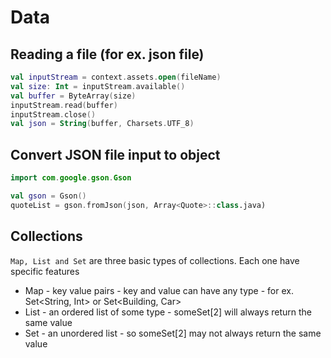 # Data

## Reading a file (for ex. json file)

```kt
val inputStream = context.assets.open(fileName)
val size: Int = inputStream.available()
val buffer = ByteArray(size)
inputStream.read(buffer)
inputStream.close()
val json = String(buffer, Charsets.UTF_8)
```

## Convert JSON file input to object

```kt
import com.google.gson.Gson

val gson = Gson()
quoteList = gson.fromJson(json, Array<Quote>::class.java)
```

## Collections

`Map, List and Set` are three basic types of collections.  Each one have specific features

- Map - key value pairs - key and value can have any type - for ex. Set<String, Int> or Set<Building, Car>
- List - an ordered list of some type - someSet[2] will always return the same value
- Set - an unordered list - so someSet[2] may not always return the same value

